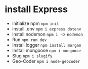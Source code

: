 # install Express

 - initialize npm
      ```npm init```
 - install .env
      ```npm i express dotenv```
 - install nodemon
      ```npm i -D nodemon```
 - Run
      ```npm run dev```
 - Install logger
     ```npm install morgan```
 - Install mongoose
     ```npm i mongoose```
 - Slug
     ```npm i slugify```
 - Geo-Coder
     ```npm i node-geocoder```
